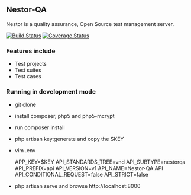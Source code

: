 ## Nestor-QA

Nestor is a quality assurance, Open Source test management server.

[![Build Status](https://travis-ci.org/nestor-qa/nestor.svg?branch=master)](https://travis-ci.org/nestor-qa/nestor) [![Coverage Status](https://coveralls.io/repos/github/nestor-qa/nestor/badge.svg?branch=master)](https://coveralls.io/github/nestor-qa/nestor?branch=master)

### Features include

- Test projects
- Test suites
- Test cases

### Running in development mode

- git clone
- install composer, php5 and php5-mcrypt
- run composer install
- php artisan key:generate and copy the $KEY
- vim .env

  APP_KEY=$KEY
  API_STANDARDS_TREE=vnd
  API_SUBTYPE=nestorqa
  API_PREFIX=api
  API_VERSION=v1
  API_NAME=Nestor-QA API
  API_CONDITIONAL_REQUEST=false
  API_STRICT=false

- php artisan serve and browse http://localhost:8000
